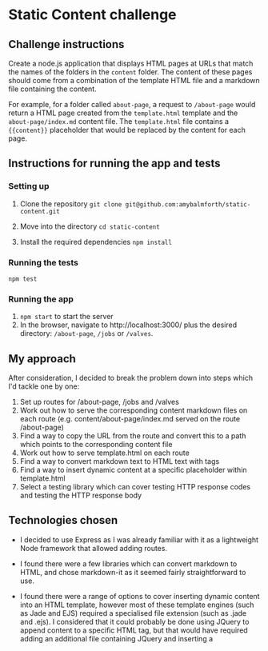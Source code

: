 # Static Content challenge

## Challenge instructions

Create a node.js application that displays HTML pages at URLs that match the names of the folders in the `content` folder. The content of these pages should come from a combination of the template HTML file and a markdown file containing the content.

For example, for a folder called `about-page`, a request to `/about-page` would return a HTML page created from the `template.html` template and the `about-page/index.md` content file. The `template.html` file contains a `{{content}}` placeholder that would be replaced by the content for each page.


## Instructions for running the app and tests

### Setting up

1. Clone the repository ```git clone git@github.com:amybalmforth/static-content.git```

2. Move into the directory ```cd static-content```

3. Install the required dependencies ```npm install```

### Running the tests

```
npm test
```

### Running the app

1. ```npm start``` to start the server
2. In the browser, navigate to http://localhost:3000/ plus the desired directory: `/about-page`, `/jobs` or `/valves`.


## My approach

After consideration, I decided to break the problem down into steps which I'd tackle one by one:

1. Set up routes for /about-page, /jobs and /valves
2. Work out how to serve the corresponding content markdown files on each route (e.g. content/about-page/index.md served on the route /about-page)
3. Find a way to copy the URL from the route and convert this to a path which points to the corresponding content file
4. Work out how to serve template.html on each route
5. Find a way to convert markdown text to HTML text with tags
6. Find a way to insert dynamic content at a specific placeholder within template.html
7. Select a testing library which can cover testing HTTP response codes and testing the HTTP response body


## Technologies chosen

* I decided to use Express as I was already familiar with it as a lightweight Node framework that allowed adding routes.

* I found there were a few libraries which can convert markdown to HTML, and chose markdown-it as it seemed fairly straightforward to use.

* I found there were a range of options to cover inserting dynamic content into an HTML template, however most of these template engines (such as Jade and EJS) required a specialised file extension (such as .jade and .ejs). I considered that it could probably be done using JQuery to append content to a specific HTML tag, but that would have required adding an additional file containing JQuery and inserting a <script> link within template.html. I eventually chose Mustache as it was lightweight, allowed me to keep the .html file extension and only required moving template.html to a directory /views and adding an extra curly brace around {{content}} in template.html (this was required by Mustache to allow the unescaped HTML to render)

* After researching testing framework options, I chose to use Mocha with Chai and Chai-http, as it covered the requirements I needed and allowed running the tests from the command line. I added Istanbul (nyc) to show test coverage.


## Other points

* The function formatFile() does the following: 1) takes the request URL 2) reads the corresponding markdown file 3) converts it to HTML. As this function behaves the same way for each route, I decided to use one app.get() function for all three routes, putting the permitted routes into an array.

* If more permitted routes were to be added in future, these could be added to the array. However, the file structure would need to remain the same (i.e. a directory named after the route would have to be put into /content and the markdown file would have to be named index.md).
